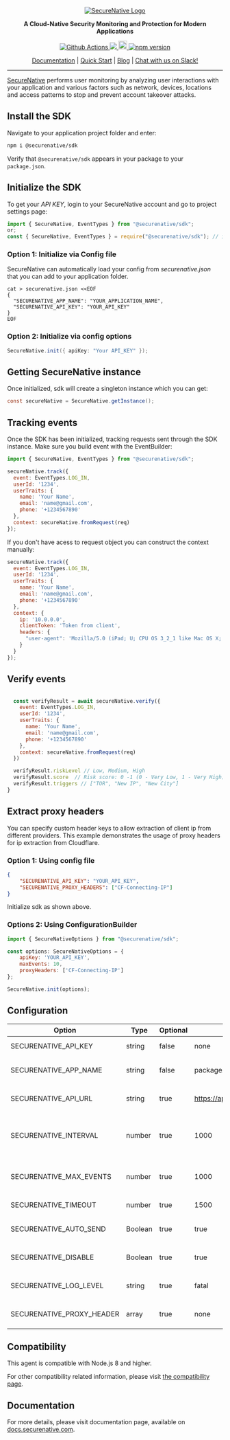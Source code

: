 <p align="center">
  <a href="https://www.securenative.com"><img src="https://user-images.githubusercontent.com/45174009/77826512-f023ed80-7120-11ea-80e0-58aacde0a84e.png" alt="SecureNative Logo"/></a>
</p>

<p align="center">
  <b>A Cloud-Native Security Monitoring and Protection for Modern Applications</b>
</p>
<p align="center">
  <a href="https://github.com/securenative/securenative-node">
    <img alt="Github Actions" src="https://github.com/securenative/securenative-node/workflows/Build/badge.svg">
  </a>
  <a href="https://codecov.io/gh/securenative/securenative-node">
    <img src="https://codecov.io/gh/securenative/securenative-node/branch/master/graph/badge.svg" />
  </a>
  <a href="https://badge.fury.io/js/%40securenative%2Fsdk">
    <img src="https://badge.fury.io/js/%40securenative%2Fsdk.svg" alt="npm version" height="20">
  </a>
  <a href="https://github.com/semantic-release/semantic-release">
    <img src="https://img.shields.io/badge/%20%20%F0%9F%93%A6%F0%9F%9A%80-semantic--release-e10079.svg" alt="npm version">
  </a>
</p>
<p align="center">
  <a href="https://docs.securenative.com">Documentation</a> |
  <a href="https://docs.securenative.com/quick-start">Quick Start</a> |
  <a href="https://blog.securenative.com">Blog</a> |
  <a href="">Chat with us on Slack!</a>
</p>
<hr/>

[SecureNative](https://www.securenative.com/) performs user monitoring by analyzing user interactions with your application and various factors such as network, devices, locations and access patterns to stop and prevent account takeover attacks.

## Install the SDK

Navigate to your application project folder and enter:

```bash
npm i @securenative/sdk
```

Verify that `@securenative/sdk` appears in your package to your `package.json`.

## Initialize the SDK

To get your *API KEY*, login to your SecureNative account and go to project settings page:

```js
import { SecureNative, EventTypes } from "@securenative/sdk";
or;
const { SecureNative, EventTypes } = require("@securenative/sdk"); // if your using ES5
``` 

### Option 1: Initialize via Config file
SecureNative can automatically load your config from *securenative.json* that you can add to your application folder.

```shell script
cat > securenative.json <<EOF
{
  "SECURENATIVE_APP_NAME": "YOUR_APPLICATION_NAME",
  "SECURENATIVE_API_KEY": "YOUR_API_KEY"
}
EOF
```

### Option 2: Initialize via config options

```java
SecureNative.init({ apiKey: "Your API_KEY" });
```

## Getting SecureNative instance
Once initialized, sdk will create a singleton instance which you can get: 
```java
const secureNative = SecureNative.getInstance();
```

## Tracking events

Once the SDK has been initialized, tracking requests sent through the SDK
instance. Make sure you build event with the EventBuilder:


```js
import { SecureNative, EventTypes } from "@securenative/sdk";

secureNative.track({
  event: EventTypes.LOG_IN,
  userId: '1234',
  userTraits: {
    name: 'Your Name',
    email: 'name@gmail.com',
    phone: '+1234567890'
  },
  context: secureNative.fromRequest(req)
});
``` 

If you don't have acess to request object you can construct the context manually:

```js
secureNative.track({
  event: EventTypes.LOG_IN,
  userId: '1234',
  userTraits: {
    name: 'Your Name',
    email: 'name@gmail.com',
    phone: '+1234567890'
  },
  context: {
    ip: '10.0.0.0',
    clientToken: 'Token from client',
    headers: {
      "user-agent": 'Mozilla/5.0 (iPad; U; CPU OS 3_2_1 like Mac OS X; en-us) AppleWebKit/531.21.10 (KHTML, like Gecko) Mobile/7B405"'
    }
  }
});
``` 

## Verify events
```js

  const verifyResult = await secureNative.verify({
    event: EventTypes.LOG_IN,
    userId: '1234',
    userTraits: {
      name: 'Your Name',
      email: 'name@gmail.com',
      phone: '+1234567890'
    },
    context: secureNative.fromRequest(req)
  })

  verifyResult.riskLevel // Low, Medium, High
  verifyResult.score  // Risk score: 0 -1 (0 - Very Low, 1 - Very High)
  verifyResult.triggers // ["TOR", "New IP", "New City"]
}
```

## Extract proxy headers

You can specify custom header keys to allow extraction of client ip from different providers.
This example demonstrates the usage of proxy headers for ip extraction from Cloudflare.

### Option 1: Using config file
```json
{
    "SECURENATIVE_API_KEY": "YOUR_API_KEY",
    "SECURENATIVE_PROXY_HEADERS": ["CF-Connecting-IP"]
}
```

Initialize sdk as shown above.

### Options 2: Using ConfigurationBuilder

```js
import { SecureNativeOptions } from "@securenative/sdk";

const options: SecureNativeOptions = {
    apiKey: 'YOUR_API_KEY',
    maxEvents: 10,
    proxyHeaders: ['CF-Connecting-IP']
};

SecureNative.init(options);
``` 

## Configuration

| Option                          | Type    | Optional | Default Value                             | Description                                       |
| ------------------------------- | ------- | -------- | ----------------------------------------- | ------------------------------------------------- |
| SECURENATIVE_API_KEY            | string  | false    | none                                      | SecureNative api key                              |
| SECURENATIVE_APP_NAME           | string  | false    | package.json                              | Name of application source                        |
| SECURENATIVE_API_URL            | string  | true     | https://api.securenative.com/v1/collector | Default api base address                          |
| SECURENATIVE_INTERVAL           | number  | true     | 1000                                      | Default interval for SDK to try to persist events |                |
| SECURENATIVE_MAX_EVENTS         | number  | true     | 1000                                      | Max in-memory events queue                        |
| SECURENATIVE_TIMEOUT            | number  | true     | 1500                                      | API call timeout in ms                            |
| SECURENATIVE_AUTO_SEND          | Boolean | true     | true                                      | Should api auto send the events                   |
| SECURENATIVE_DISABLE            | Boolean | true     | true                                      | Allow to disable agent functionality              |
| SECURENATIVE_LOG_LEVEL          | string  | true     | fatal                                     | Displays debug info to stdout                     |
| SECURENATIVE_PROXY_HEADER       | array   | true     | none                                      | Array of proxy headers keys                       |

## Compatibility

This agent is compatible with Node.js 8 and higher.

For other compatibility related information, please visit [the compatibility page](https://docs.securenative.com/nodejs/compatibility/).

## Documentation

For more details, please visit documentation page, available on [docs.securenative.com](https://docs.securenative.com/agent/nodejs).

